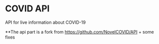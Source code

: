 # COVID API
API for live information about COVID-19

**The api part is a fork from https://github.com/NovelCOVID/API + some fixes 


